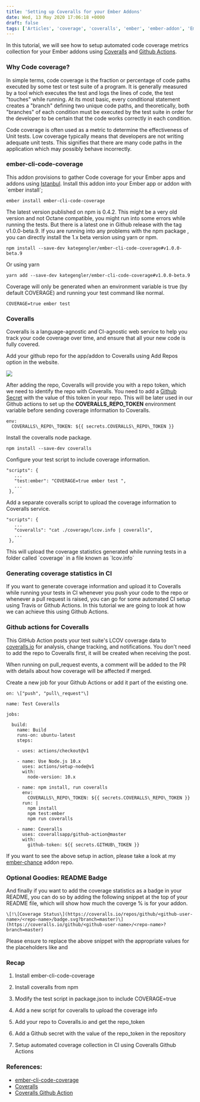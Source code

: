 ```yaml
---
title: 'Setting up Coveralls for your Ember Addons'
date: Wed, 13 May 2020 17:06:18 +0000
draft: false
tags: ['Articles', 'coverage', 'coveralls', 'ember', 'ember-addon', 'EmberJS']
---
```


In this tutorial, we will see how to setup automated code coverage metrics collection for your Ember addons using [Coveralls](https://coveralls.io) and [Github Actions](https://github.com/features/actions).

### Why Code coverage?

In simple terms, code coverage is the fraction or percentage of code paths executed by some test or test suite of a program. It is generally measured by a tool which executes the test and logs the lines of code, the test "touches" while running. At its most basic, every conditional statement creates a "branch" defining two unique code paths, and theoretically, both "branches" of each condition must be executed by the test suite in order for the developer to be certain that the code works correctly in each condition.

Code coverage is often used as a metric to determine the effectiveness of Unit tests. Low coverage typically means that developers are not writing adequate unit tests. This signifies that there are many code paths in the application which may possibly behave incorrectly.

### ember-cli-code-coverage

This addon provisions to gather Code coverage for your Ember apps and addons using [Istanbul](https://istanbul.js.org/). Install this addon into your Ember app or addon with \`ember install\`;

```
ember install ember-cli-code-coverage

```

The latest version published on npm is 0.4.2. This might be a very old version and not Octane compatible, you might run into some errors while running the tests. But there is a latest one in Github release with the tag v1.0.0-beta.9. If you are running into any problems with the npm package , you can directly install the 1.x beta version using yarn or npm.

```
npm install --save-dev kategengler/ember-cli-code-coverage#v1.0.0-beta.9

```

Or using yarn

```
yarn add --save-dev kategengler/ember-cli-code-coverage#v1.0.0-beta.9

```

Coverage will only be generated when an environment variable is true (by default COVERAGE) and running your test command like normal.

```
COVERAGE=true ember test

```

### Coveralls

Coveralls is a language-agnostic and CI-agnostic web service to help you track your code coverage over time, and ensure that all your new code is fully covered.

Add your github repo for the app/addon to Coveralls using Add Repos option in the website.

![](/wp-content/uploads/2020/05/coveralls-add-repo.png)

After adding the repo, Coveralls will provide you with a repo token, which we need to identify the repo with Coveralls. You need to add a [Github Secret](https://help.github.com/en/actions/configuring-and-managing-workflows/creating-and-storing-encrypted-secrets) with the value of this token in your repo. This will be later used in our Github actions to set up the **COVERALLS\_REPO\_TOKEN** environment variable before sending coverage information to Coveralls.

```
env:
  COVERALLS\_REPO\_TOKEN: ${{ secrets.COVERALLS\_REPO\_TOKEN }}

```

Install the coveralls node package.

```
npm install --save-dev coveralls

```

Configure your test script to include coverage information.

```
"scripts": {
   ...
   "test:ember": "COVERAGE=true ember test ",
   ...
 },

```

Add a separate coveralls script to upload the coverage information to Coveralls service.

```
"scripts": {
   ...
   "coveralls": "cat ./coverage/lcov.info | coveralls",
   ...
 },

```

This will upload the coverage statistics generated while running tests in a folder called \`coverage\` in a file known as \`lcov.info\`

### Generating coverage statistics in CI

If you want to generate coverage information and upload it to Coveralls while running your tests in CI whenever you push your code to the repo or whenever a pull request is raised, you can go for some automated CI setup using Travis or Github Actions. In this tutorial we are going to look at how we can achieve this using Github Actions.

### Github actions for Coveralls

This GitHub Action posts your test suite's LCOV coverage data to [coveralls.io](https://coveralls.io) for analysis, change tracking, and notifications. You don't need to add the repo to Coveralls first, it will be created when receiving the post.

When running on pull\_request events, a comment will be added to the PR with details about how coverage will be affected if merged.

Create a new job for your Github Actions or add it part of the existing one.

```
on: \["push", "pull\_request"\]

name: Test Coveralls

jobs:

  build:
    name: Build
    runs-on: ubuntu-latest
    steps:

    - uses: actions/checkout@v1

    - name: Use Node.js 10.x
      uses: actions/setup-node@v1
      with:
        node-version: 10.x

    - name: npm install, run coveralls
      env:
        COVERALLS\_REPO\_TOKEN: ${{ secrets.COVERALLS\_REPO\_TOKEN }}
      run: |
        npm install
        npm test:ember
        npm run coveralls

    - name: Coveralls
      uses: coverallsapp/github-action@master
      with:
        github-token: ${{ secrets.GITHUB\_TOKEN }}

```

If you want to see the above setup in action, please take a look at my [ember-chance](https://github.com/rajasegar/ember-chance) addon repo.

### Optional Goodies: README Badge

And finally if you want to add the coverage statistics as a badge in your README, you can do so by adding the following snippet at the top of your README file, which will show how much the coverge % is for your addon.

```
\[!\[Coverage Status\](https://coveralls.io/repos/github/<github-user-name>/<repo-name>/badge.svg?branch=master)\](https://coveralls.io/github/<github-user-name>/<repo-name>?branch=master)

```

Please ensure to replace the above snippet with the appropriate values for the placeholders like <github-user-name> and <repo-name>

### Recap

1.  Install ember-cli-code-coverage
2.  Install coveralls from npm
3.  Modify the test script in package.json to include COVERAGE=true
4.  Add a new script for coveralls to upload the coverage info
5.  Add your repo to Coveralls.io and get the repo\_token  
    
6.  Add a Github secret with the value of the repo\_token in the repository
7.  Setup automated coverage collection in CI using Coveralls Github Actions

### References:

*   [ember-cli-code-coverage](https://github.com/kategengler/ember-cli-code-coverage)
*   [Coveralls](https://coveralls.io)
*   [Coveralls Github Action](https://github.com/coverallsapp/github-action/)
